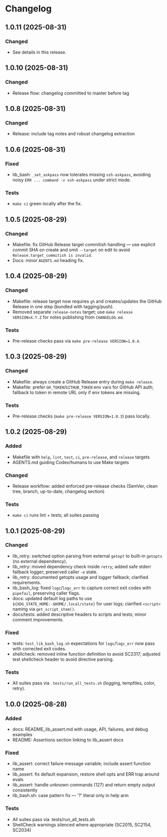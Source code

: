 # Changelog

## 1.0.11 (2025-08-31)

### Changed
- See details in this release.

## 1.0.10 (2025-08-31)

### Changed
- Release flow: changelog committed to master before tag

## 1.0.8 (2025-08-31)

### Changed
- Release: include tag notes and robust changelog extraction

## 1.0.6 (2025-08-31)

### Fixed
- lib_bash: `_set_askpass` now tolerates missing `ssh-askpass`, avoiding noisy `ERR ... command -v ssh-askpass` under strict mode.

### Tests
- `make ci` green locally after the fix.

## 1.0.5 (2025-08-29)

### Changed
- Makefile: fix GitHub Release target commitish handling — use explicit commit SHA on create and omit `--target` on edit to avoid `Release.target_commitish is invalid`.
- Docs: minor `AGENTS.md` heading fix.

## 1.0.4 (2025-08-29)

### Changed
- Makefile: release target now requires `gh` and creates/updates the GitHub Release in one step (bundled with tagging/push).
- Removed separate `release-notes` target; use `make release VERSION=X.Y.Z` for notes publishing from `CHANGELOG.md`.

### Tests
- Pre-release checks pass via `make pre-release VERSION=1.0.4`.

## 1.0.3 (2025-08-29)

### Changed
- Makefile: always create a GitHub Release entry during `make release`.
- Makefile: prefer `GH_TOKEN`/`GITHUB_TOKEN` env vars for GitHub API auth; fallback to token in remote URL only if env tokens are missing.

### Tests
- Pre-release checks (`make pre-release VERSION=1.0.3`) pass locally.

## 1.0.2 (2025-08-29)

### Added
- Makefile with `help`, `lint`, `test`, `ci`, `pre-release`, and `release` targets
- AGENTS.md guiding Codex/humans to use Make targets

### Changed
- Release workflow: added enforced pre-release checks (SemVer, clean tree, branch, up-to-date, changelog section)

### Tests
- `make ci` runs lint + tests; all suites passing

## 1.0.1 (2025-08-29)

### Changed
- lib_retry: switched option parsing from external `getopt` to built-in `getopts` (no external dependency).
- lib_retry: moved dependency check inside `retry`; added safe stderr fallback logger; preserved caller `-e` state.
- lib_retry: documented getopts usage and logger fallback; clarified requirements.
- lib_bash_log: fixed `logc`/`logc_err` to capture correct exit codes with `pipefail`, preserving caller flags.
- docs: updated default log paths to use `${XDG_STATE_HOME:-$HOME/.local/state}` for user logs; clarified `<script>` naming via `get_script_stem()`.
- docs/tests: added descriptive headers to scripts and tests; minor comment improvements.

### Fixed
- tests: `test_lib_bash_log.sh` expectations for `logc`/`logc_err` now pass with corrected exit codes.
- shellcheck: removed inline function definition to avoid SC2317; adjusted test shellcheck header to avoid directive parsing.

### Tests
- All suites pass via `.tests/run_all_tests.sh` (logging, tempfiles, color, retry).

## 1.0.0 (2025-08-28)

### Added
- docs: README_lib_assert.md with usage, API, failures, and debug examples
- README: Assertions section linking to lib_assert docs

### Fixed
- lib_assert: correct failure message variable; include assert function name
- lib_assert: fix default expansion, restore shell opts and ERR trap around evals
- lib_assert: handle unknown commands (127) and return empty output consistently
- lib_bash.sh: case pattern fix — '?' literal only in help arm

### Tests
- All suites pass via .tests/run_all_tests.sh
- ShellCheck warnings silenced where appropriate (SC2015, SC2154, SC2034)
